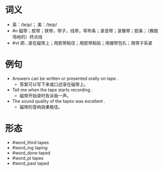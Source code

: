 # 词义
- 英：/teɪp/； 美：/teɪp/
- #n 磁带；胶带；狭带，带子，线带，窄布条；录音带；录像带；胶条；（赛跑场地的）终点线
- #vt 把…录在磁带上；用胶带粘住；用胶带粘贴；用绷带包扎；用带子系紧
# 例句
- Answers can be written or presented orally on tape .
	- 答案可以写下来或口述录在磁带上。
- Tell me when the tape starts recording .
	- 磁带开始录时告诉我一声。
- The sound quality of the tapes was excellent .
	- 磁带的音响效果极佳。
# 形态
- #word_third tapes
- #word_ing taping
- #word_done taped
- #word_pl tapes
- #word_past taped
